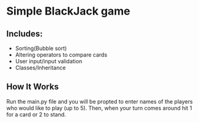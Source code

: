 # Simple BlackJack game

## Includes:
- Sorting(Bubble sort)
- Altering operators to compare cards
- User input/input validation
- Classes/Inheritance

## How It Works
Run the main.py file and you will be propted to enter names of the players who would like to play (up to 5).
Then, when your turn comes around hit 1 for a card or 2 to stand.

